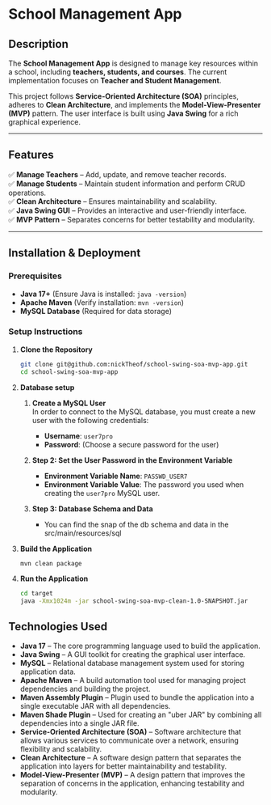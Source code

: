 # **School Management App**

## **Description**

The **School Management App** is designed to manage key resources within a school, including **teachers, students, and courses**. The current implementation focuses on **Teacher and Student Management**.

This project follows **Service-Oriented Architecture (SOA)** principles, adheres to **Clean Architecture**, and implements the **Model-View-Presenter (MVP)** pattern. The user interface is built using **Java Swing** for a rich graphical experience.

---

## **Features**

✅ **Manage Teachers** – Add, update, and remove teacher records.  
✅ **Manage Students** – Maintain student information and perform CRUD operations.  
✅ **Clean Architecture** – Ensures maintainability and scalability.  
✅ **Java Swing GUI** – Provides an interactive and user-friendly interface.  
✅ **MVP Pattern** – Separates concerns for better testability and modularity.

---

## **Installation & Deployment**

### **Prerequisites**

- **Java 17+** (Ensure Java is installed: `java -version`)
- **Apache Maven** (Verify installation: `mvn -version`)
- **MySQL Database** (Required for data storage)

### **Setup Instructions**

1. **Clone the Repository**
   ```sh
   git clone git@github.com:nickTheof/school-swing-soa-mvp-app.git
   cd school-swing-soa-mvp-app
   
2. **Database setup**
   1. **Create a MySQL User**  
      In order to connect to the MySQL database, you must create a new user with the following credentials:

      - **Username**: `user7pro`
      - **Password**: (Choose a secure password for the user)
   2. **Step 2: Set the User Password in the Environment Variable**
      - **Environment Variable Name**: `PASSWD_USER7`
      - **Environment Variable Value**: The password you used when creating the `user7pro` MySQL user.
   
   3. **Step 3: Database Schema and Data**
      - You can find the snap of the db schema and data in the src/main/resources/sql

3. **Build the Application**
   ```sh
   mvn clean package

4. **Run the Application**
   ```sh
   cd target
   java -Xmx1024m -jar school-swing-soa-mvp-clean-1.0-SNAPSHOT.jar


## **Technologies Used**

- **Java 17** – The core programming language used to build the application.
- **Java Swing** – A GUI toolkit for creating the graphical user interface.
- **MySQL** – Relational database management system used for storing application data.
- **Apache Maven** – A build automation tool used for managing project dependencies and building the project.
- **Maven Assembly Plugin** – Plugin used to bundle the application into a single executable JAR with all dependencies.
- **Maven Shade Plugin** – Used for creating an "uber JAR" by combining all dependencies into a single JAR file.
- **Service-Oriented Architecture (SOA)** – Software architecture that allows various services to communicate over a network, ensuring flexibility and scalability.
- **Clean Architecture** – A software design pattern that separates the application into layers for better maintainability and testability.
- **Model-View-Presenter (MVP)** – A design pattern that improves the separation of concerns in the application, enhancing testability and modularity.
